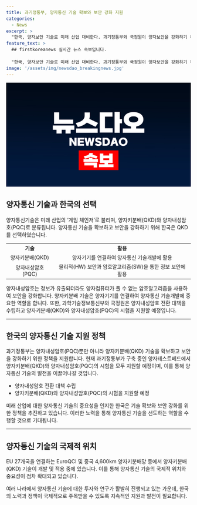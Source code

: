 ```yaml
---
title: 과기정통부, 양자통신 기술 확보와 보안 강화 지원
categories:
  - News
excerpt: >
  "한국, 양자보안 기술로 미래 산업 대비한다. 과기정통부와 국정원이 양자보안을 강화하기 위해 QKD와 PQC를 모두 지원하고, 양자키분배 기술은 양자통신 기술개발에 중요한 역할을 한다고 밝혔다. 또한 현재 과기정통부가 구축 중인 양자테스트베드에서 QKD와 PQC의 시험을 지원할 예정이며, 유럽과 중국도 해당 기술을 개발하고 있다."
feature_text: >
  ## firstkoreanews 실시간 뉴스 속보입니다.

  "한국, 양자보안 기술로 미래 산업 대비한다. 과기정통부와 국정원이 양자보안을 강화하기 위해 QKD와 PQC를 모두 지원하고, 양자키분배 기술은 양자통신 기술개발에 중요한 역할을 한다고 밝혔다. 또한 현재 과기정통부가 구축 중인 양자테스트베드에서 QKD와 PQC의 시험을 지원할 예정이며, 유럽과 중국도 해당 기술을 개발하고 있다."
image: '/assets/img/newsdao_breakingnews.jpg'
---
```


<p><img src="/assets/img/newsdao_breakingnews.jpg" alt="firstkoreanews 속보" /></p>

<h2 data-ke-size="size26">양자통신 기술과 한국의 선택</h2>

<p data-ke-size="size16">양자통신기술은 미래 산업의 ‘게임 체인저’로 불리며, 양자키분배(QKD)와 양자내성암호(PQC)로 분류됩니다. 양자통신 기술을 확보하고 보안을 강화하기 위해 한국은 QKD를 선택하였습니다.</p>

<table>
    <tbody>
        <tr>
            <td style="text-align: center; height: 17px;"><b>기술</b></td>
            <td style="text-align: center; height: 17px;"><b>활용</b></td>
        </tr>
        <tr>
            <td style="text-align: center; height: 17px;">양자키분배(QKD)</td>
            <td style="text-align: center; height: 17px;">양자기기를 연결하여 양자통신 기술개발에 활용</td>
        </tr>
        <tr>
            <td style="text-align: center; height: 17px;">양자내성암호(PQC)</td>
            <td style="text-align: center; height: 17px;">물리적(HW) 보안과 암호알고리즘(SW)을 통한 정보 보안에 활용</td>
        </tr>
    </tbody>
</table>

<p data-ke-size="size16">양자내성암호는 정보가 유출되더라도 양자컴퓨터가 풀 수 없는 암호알고리즘을 사용하여 보안을 강화합니다. 양자키분배 기술은 양자기기를 연결하여 양자통신 기술개발에 중요한 역할을 합니다. 또한, 과학기술정보통신부와 국정원은 양자내성암호 전환 대책을 수립하고 양자키분배(QKD)와 양자내성암호(PQC)의 시험을 지원할 예정입니다.</p>

<hr>

<h2 data-ke-size="size26">한국의 양자통신 기술 지원 정책</h2>

<p data-ke-size="size16">과기정통부는 양자내성암호(PQC)뿐만 아니라 양자키분배(QKD) 기술을 확보하고 보안을 강화하기 위한 정책을 지원합니다. 현재 과기정통부가 구축 중인 양자테스트베드에서 양자키분배(QKD)와 양자내성암호(PQC)의 시험을 모두 지원할 예정이며, 이를 통해 양자통신 기술의 발전을 이끌어나갈 것입니다.</p>

<ul>
    <li>양자내성암호 전환 대책 수립</li>
    <li>양자키분배(QKD)와 양자내성암호(PQC)의 시험을 지원할 예정</li>
</ul>

<p data-ke-size="size16">미래 산업에 대한 양자통신 기술의 중요성을 인지한 한국은 기술 확보와 보안 강화를 위한 정책을 추진하고 있습니다. 이러한 노력을 통해 양자통신 기술을 선도하는 역할을 수행할 것으로 기대됩니다.</p>

<hr>

<h2 data-ke-size="size26">양자통신 기술의 국제적 위치</h2>

<p data-ke-size="size16">EU 27개국을 연결하는 EuroQCI 및 중국 4,600km 양자키분배망 등에서 양자키분배(QKD) 기술이 개발 및 적용 중에 있습니다. 이를 통해 양자통신 기술의 국제적 위치와 중요성이 점차 확대되고 있습니다.</p>

<p data-ke-size="size16">여러 나라에서 양자통신 기술에 대한 투자와 연구가 활발히 진행되고 있는 가운데, 한국의 노력과 정책이 국제적으로 주목받을 수 있도록 지속적인 지원과 발전이 필요합니다.</p>

